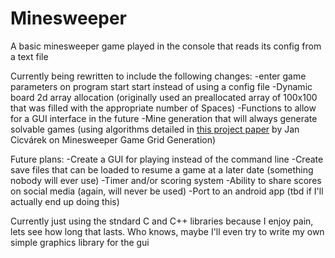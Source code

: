 # Minesweeper

A basic minesweeper game played in the console that reads its config from a text file

Currently being rewritten to include the following changes:
-enter game parameters on program start start instead of using a config file
-Dynamic board 2d array allocation (originally used an preallocated array of 100x100 that was filled with the appropriate number of Spaces)
-Functions to allow for a GUI interface in the future
-Mine generation that will always generate solvable games (using algorithms detailed in [this project paper](https://dspace.cvut.cz/bitstream/handle/10467/68632/F3-BP-2017-Cicvarek-Jan-Algorithms%20for%20Minesweeper%20Game%20Grid%20Generation.pdf?sequence=-1&isAllowed=y) by Jan Cicvárek on Minesweeper Game Grid Generation)

Future plans:
-Create a GUI for playing instead of the command line
-Create save files that can be loaded to resume a game at a later date (something nobody will ever use)
-Timer and/or scoring system
-Ability to share scores on social media (again, will never be used)
-Port to an android app (tbd if I'll actually end up doing this)

Currently just using the stndard C and C++ libraries because I enjoy pain, lets see how long that lasts. Who knows, maybe I'll even try to write my own simple graphics library for the gui
